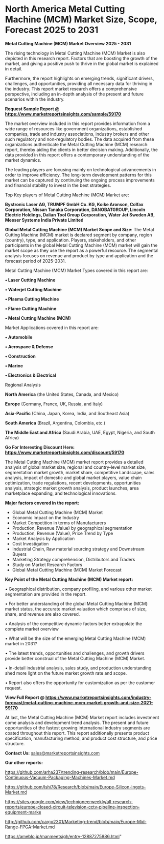 # North America Metal Cutting Machine (MCM) Market Size, Scope, Forecast 2025 to 2031

<Strong> Metal Cutting Machine (MCM) Market Overview 2025 - 2031</strong>

The rising technology in Metal Cutting Machine (MCM) Market is also depicted in this research report. Factors that are boosting the growth of the market, and giving a positive push to thrive in the global market is explained in detail.

Furthermore, the report highlights on emerging trends, significant drivers, challenges, and opportunities, providing all necessary data for thriving in the industry. This report market research offers a comprehensive perspective, including an in-depth analysis of the present and future scenarios within the industry.

<strong>Request Sample Report @ <a href=https://www.marketreportsinsights.com/sample/59170>https://www.marketreportsinsights.com/sample/59170</a></strong>

The market overview included in this report provides information from a wide range of resources like government organizations, established companies, trade and industry associations, industry brokers and other such regulatory and non-regulatory bodies. The data acquired from these organizations authenticate the Metal Cutting Machine (MCM) research report, thereby aiding the clients in better decision making. Additionally, the data provided in this report offers a contemporary understanding of the market dynamics.

The leading players are focusing mainly on technological advancements in order to improve efficiency. The long-term development patterns for this market can be captured by continuing the ongoing process improvements and financial stability to invest in the best strategies.

Top Key players of Metal Cutting Machine (MCM) Market are:

<strong>Bystronic Laser AG, TRUMPF GmbH Co. KG, Koike Aronson, Colfax Corporation, Nissan Tanaka Corporation, DANOBATGROUP, Lincoln Electric Holdings, Dalian Tool Group Corporation, Water Jet Sweden AB, Messer Systems India Private Limited</strong>

<strong><b>Global Metal Cutting Machine (MCM) Market Scope and Size:</b></strong>
The Metal Cutting Machine (MCM) market is declared segment by company, region (country), type, and application. Players, stakeholders, and other participants in the global Metal Cutting Machine (MCM) market will gain the market scope as they use the report as a powerful resource. The segmental analysis focuses on revenue and product by type and application and the forecast period of 2025-2031.

Metal Cutting Machine (MCM) Market Types covered in this report are:

<strong>• Laser Cutting Machine

• Waterjet Cutting Machine

• Plasma Cutting Machine

• Flame Cutting Machine

• Metal Cutting Machine (MCM)</strong>

Market Applications covered in this report are:

<strong>• Automobile

• Aerospace & Defense

• Construction

• Marine

• Electronics & Electrical</strong> 

Regional Analysis

<strong>North America</strong> (the United States, Canada, and Mexico)

<strong>Europe</strong> (Germany, France, UK, Russia, and Italy)

<strong>Asia-Pacific</strong> (China, Japan, Korea, India, and Southeast Asia)

<strong>South America</strong> (Brazil, Argentina, Colombia, etc.)

<strong>The Middle East and Africa</strong> (Saudi Arabia, UAE, Egypt, Nigeria, and South Africa)

<strong>Go For Interesting Discount Here: <a href=https://www.marketreportsinsights.com/discount/59170>https://www.marketreportsinsights.com/discount/59170</a></strong>

The Metal Cutting Machine (MCM) market report provides a detailed analysis of global market size, regional and country-level market size, segmentation market growth, market share, competitive Landscape, sales analysis, impact of domestic and global market players, value chain optimization, trade regulations, recent developments, opportunities analysis, strategic market growth analysis, product launches, area marketplace expanding, and technological innovations.

<strong><b>Major factors covered in the report:</b></strong>
<ul>
  <li>Global Metal Cutting Machine (MCM) Market </li>
  <li>Economic Impact on the Industry</li>
  <li>Market Competition in terms of Manufacturers</li>
  <li>Production, Revenue (Value) by geographical segmentation</li>
  <li>Production, Revenue (Value), Price Trend by Type</li>
  <li>Market Analysis by Application</li>
  <li>Cost Investigation</li>
  <li>Industrial Chain, Raw material sourcing strategy and Downstream Buyers</li>
  <li>Marketing Strategy comprehension, Distributors and Traders</li>
  <li>Study on Market Research Factors</li>
  <li>Global Metal Cutting Machine (MCM) Market Forecast</li>
</ul>

<strong><b>Key Point of the Metal Cutting Machine (MCM) Market report:</b></strong>

• Geographical distribution, company profiling, and various other market segmentation are provided in the report.

• For better understanding of the global Metal Cutting Machine (MCM) market status, the accurate market valuation which comprises of size, share, and revenue are also covered.

• Analysis of the competitive dynamic factors better extrapolate the complete market overview

• What will be the size of the emerging Metal Cutting Machine (MCM) market in 2031?

• The latest trends, opportunities and challenges, and growth drivers provide better construal of the Metal Cutting Machine (MCM) Market.

• In-detail industrial analysis, sales study, and production understanding shed more light on the future market growth rate and scope.

• Report also offers the opportunity for customization as per the customer request.

<strong><b>View Full Report @ <a href=https://www.marketreportsinsights.com/industry-forecast/metal-cutting-machine-mcm-market-growth-and-size-2021-59170>https://www.marketreportsinsights.com/industry-forecast/metal-cutting-machine-mcm-market-growth-and-size-2021-59170</a></b></strong>


At last, the Metal Cutting Machine (MCM) Market report includes investment come analysis and development trend analysis. The present and future opportunities of the fastest growing international industry segments are coated throughout this report. This report additionally presents product specification, manufacturing method, and product cost structure, and price structure.

<strong>Contact Us:</strong>
sales@marketreportsinsights.com

<strong>Our other reports:</strong>

<a href=https://github.com/arha237/trending-research/blob/main/Europe-Continuous-Vacuum-Packaging-Machines-Market.md>https://github.com/arha237/trending-research/blob/main/Europe-Continuous-Vacuum-Packaging-Machines-Market.md</a>

<a href=https://github.com/Ishi78/Research/blob/main/Europe-Silicon-Ingots-Market.md>https://github.com/Ishi78/Research/blob/main/Europe-Silicon-Ingots-Market.md</a>

<a href=https://sites.google.com/view/techpioneerweekly/all-research-reports/europe-closed-circuit-television-cctv-pipeline-inspection-equipment-marke>https://sites.google.com/view/techpioneerweekly/all-research-reports/europe-closed-circuit-television-cctv-pipeline-inspection-equipment-marke</a>

<a href=http://github.com/cargo2301/Marketing-trend/blob/main/Europe-Mid-Range-FPGA-Market.md>http://github.com/cargo2301/Marketing-trend/blob/main/Europe-Mid-Range-FPGA-Market.md</a>

<a href=https://ameblo.jp/manmeetsigh/entry-12887275886.html>https://ameblo.jp/manmeetsigh/entry-12887275886.html</a>"
